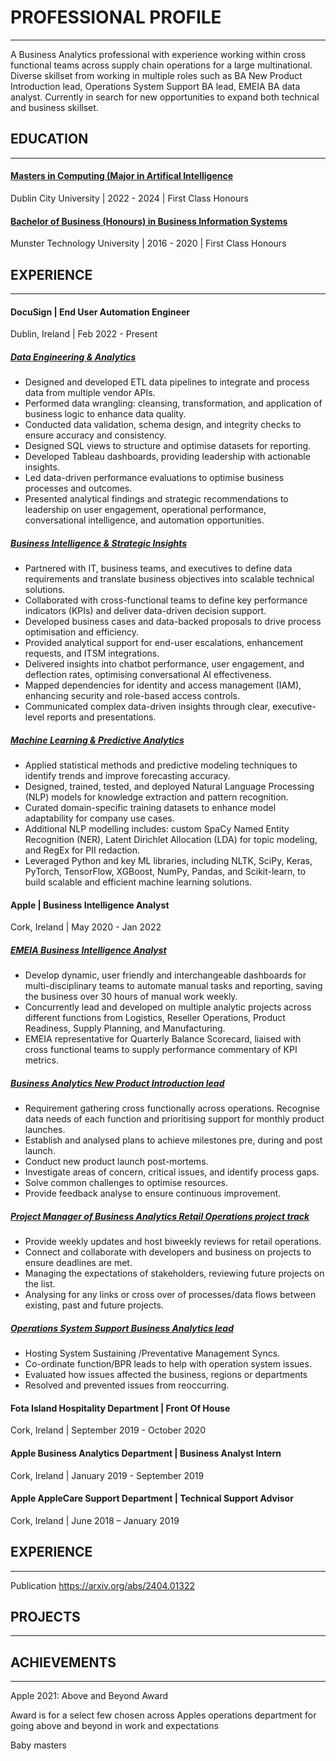 # PROFESSIONAL PROFILE
______________________________________

A Business Analytics professional with experience working within cross functional teams across supply chain operations for a large multinational. Diverse skillset from working in multiple roles such as BA New Product Introduction lead, Operations System Support BA lead, EMEIA BA data analyst. Currently in search for new opportunities to expand both technical and business skillset.

## EDUCATION
_____________________

#### <ins> Masters in Computing (Major in Artifical Intelligence</ins>
Dublin City University   |   2022 - 2024   |   First Class Honours  

#### <ins> Bachelor of Business (Honours) in Business Information Systems </ins>
Munster Technology University   |   2016 - 2020   |   First Class Honours      
 

## EXPERIENCE
__________________ 

#### DocuSign  |  End User Automation Engineer 
Dublin, Ireland | Feb 2022 - Present

##### <ins>Data Engineering & Analytics</ins>
* Designed and developed ETL data pipelines to integrate and process data from multiple vendor APIs.
* Performed data wrangling: cleansing, transformation, and application of business logic to enhance data quality.
* Conducted data validation, schema design, and integrity checks to ensure accuracy and consistency.
* Designed SQL views to structure and optimise datasets for reporting.
* Developed Tableau dashboards, providing leadership with actionable insights.
* Led data-driven performance evaluations to optimise business processes and outcomes.
* Presented analytical findings and strategic recommendations to leadership on user engagement, operational performance, conversational intelligence, and automation opportunities.
 
##### <ins>Business Intelligence & Strategic Insights</ins>

* Partnered with IT, business teams, and executives to define data requirements and translate business objectives into scalable technical solutions.
* Collaborated with cross-functional teams to define key performance indicators (KPIs) and deliver data-driven decision support.
* Developed business cases and data-backed proposals to drive process optimisation and efficiency.
* Provided analytical support for end-user escalations, enhancement requests, and ITSM integrations.
* Delivered insights into chatbot performance, user engagement, and deflection rates, optimising conversational AI effectiveness.
* Mapped dependencies for identity and access management (IAM), enhancing security and role-based access controls.
* Communicated complex data-driven insights through clear, executive-level reports and presentations. 

##### <ins>Machine Learning & Predictive Analytics</ins>

* Applied statistical methods and predictive modeling techniques to identify trends and improve forecasting accuracy.
* Designed, trained, tested, and deployed Natural Language Processing (NLP) models for knowledge extraction and pattern recognition.
* Curated domain-specific training datasets to enhance model adaptability for company use cases.
* Additional NLP modelling includes: custom SpaCy Named Entity Recognition (NER), Latent Dirichlet Allocation (LDA) for topic modeling, and RegEx for PII redaction.
* Leveraged Python and key ML libraries, including NLTK, SciPy, Keras, PyTorch, TensorFlow, XGBoost, NumPy, Pandas, and Scikit-learn, to build scalable and efficient machine learning solutions.

#### Apple | Business Intelligence Analyst
Cork, Ireland | May 2020 - Jan 2022

##### <ins>EMEIA Business Intelligence Analyst</ins>

* Develop dynamic, user friendly and interchangeable dashboards for multi-disciplinary teams to automate manual tasks and reporting, saving the business over 30 hours of manual work weekly.
* Concurrently lead and developed on multiple analytic projects across different functions from Logistics, Reseller Operations, Product Readiness, Supply Planning, and Manufacturing. 
* EMEIA representative for Quarterly Balance Scorecard, liaised with cross functional teams to supply performance commentary of KPI metrics.

##### <ins>Business Analytics New Product Introduction lead</ins>
* Requirement gathering cross functionally across operations. Recognise data needs of each function and prioritising support for monthly product launches.
* Establish and analysed plans to achieve milestones pre, during and post launch.
* Conduct new product launch post-mortems. 
* Investigate areas of concern, critical issues, and identify process gaps. 
* Solve common challenges to optimise resources.
* Provide feedback analyse to ensure continuous improvement. 

##### <ins>Project Manager of Business Analytics Retail Operations project track</ins>
* Provide weekly updates and host biweekly reviews for retail operations.
* Connect and collaborate with developers and business on projects to ensure deadlines are met.
* Managing the expectations of stakeholders, reviewing future projects on the list.
* Analysing for any links or cross over of processes/data flows between existing, past and future projects.    

##### <ins>Operations System Support Business Analytics lead</ins>

* Hosting System Sustaining /Preventative Management Syncs.
* Co-ordinate function/BPR leads to help with operation system issues.
* Evaluated how issues affected the business, regions or departments
* Resolved and prevented issues from reoccurring.

#### Fota Island  Hospitality Department | Front Of House                    
Cork, Ireland |  September 2019 - October 2020

#### Apple  Business Analytics Department | Business Analyst Intern            
Cork, Ireland | January 2019 - September 2019

#### Apple  AppleCare Support Department | Technical Support Advisor    
Cork, Ireland |  June 2018 – January 2019


## EXPERIENCE
__________________ 
Publication
https://arxiv.org/abs/2404.01322


## PROJECTS
__________________ 




## ACHIEVEMENTS
____________________

Apple 2021:
Above and Beyond Award

Award is for a select few chosen across Apples operations department for going above and beyond in work and expectations

Baby masters


